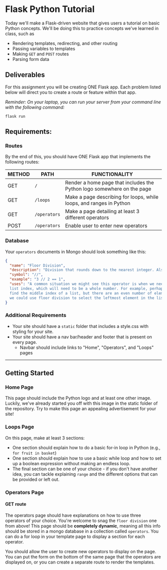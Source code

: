 # Flask Python Tutorial

Today we'll make a Flask-driven website that gives users a tutorial on basic Python concepts. We'll be doing this to practice concepts we've learned in class, such as 

* Rendering templates, redirecting, and other routing
* Passing variables to templates
* Making `GET` and `POST` routes
* Parsing form data

## Deliverables

For this assignment you will be creating ONE Flask app. Each problem listed below will direct you to create a route or feature within that app.

*Reminder: On your laptop, you can run your server from your command line with the following command:*

```
flask run
```

## Requirements:

### Routes

By the end of this, you should have ONE Flask app that implements the following routes:

| METHOD | PATH | FUNCTIONALITY |
| ------ | ------------- | ---------------------------------------------------------- |
| GET | `/` | Render a home page that includes the Python logo somewhere on the page |
| GET | `/loops` | Make a page describing for loops, while loops, and ranges in Python |
| GET | `/operators` | Make a page detailing at least 3 different operators |
| POST | `/operators` | Enable user to enter new operators |


### Database

Your `operators` documents in Mongo should look something like this: 

```json
{
  "name": "Floor Division",
  "description": "Division that rounds down to the nearest integer. Also known as integer division.",
  "symbol": "//",
  "example": "3 // 2 == 1",
  "uses": "A common situation we might see this operator is when we need to calcuate a 
  list index, which will need to be a whole number. For example, perhaps we are trying to 
  find the middle index of a list, but there are an even number of elements. In this case, 
  we could use floor division to select the leftmost element in the list by default."
}
```

### Additional Requirements

* Your site should have a `static` folder that includes a style.css with styling for your site. 
* Your site should have a nav bar/header and footer that is present on every page.
  * Navbar should include links to "Home", "Operators", and "Loops" pages


------------

## Getting Started

### Home Page

This page should include the Python logo and at least one other image. Luckily, we've already started you off with this image in the static folder of the repository. Try to make this page an appealing advertisement for your site!

### Loops Page

On this page, make at least 3 sections: 

* One section should explain how to do a basic for-in loop in Python (e.g., `for fruit in basket`)
* One section should explain how to use a basic while loop and how to set up a boolean expression without making an endless loop.
* The final section can be one of your choice - if you don't have another idea, you can tackle explaining `range` and the different options that can be provided or left out.

### Operators Page

#### GET route

The operators page should have explanations on how to use three operators of your choice. You're welcome to snag the `floor division` one from above! This page should be **completely dynamic**, meaning all this info should be stored in a mongo database in a collection called `operators`. You can do a for loop in your template page to display a section for each operator.

You should allow the user to create new operators to display on the page. You can put the form on the bottom of the same page that the operators are displayed on, or you can create a separate route to render the templates.
